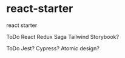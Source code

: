 # react-starter

react starter

ToDo React Redux Saga Tailwind Storybook?

ToDo Jest? Cypress? Atomic design?
